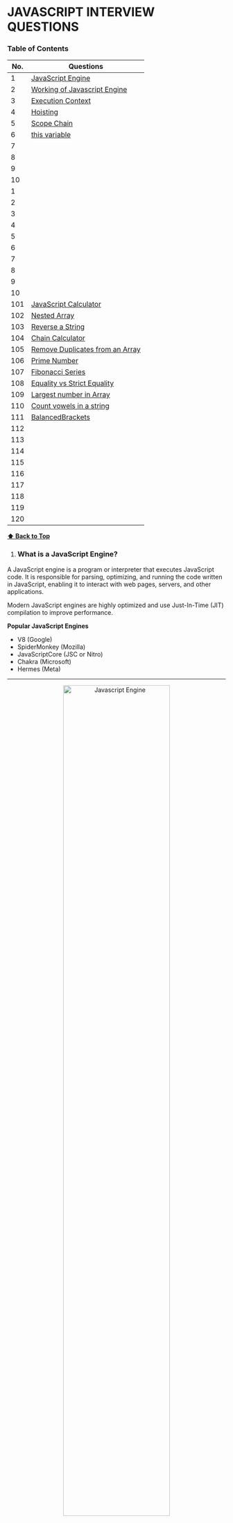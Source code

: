 # JAVASCRIPT INTERVIEW QUESTIONS 
### Table of Contents

| No. | Questions |
| --- | --------- |
| 1 | [JavaScript Engine](#What-is-a-JavaScript-Engine) |
| 2 | [Working of Javascript Engine](#How-Does-a-JavaScript-Engine-Work) |
| 3 | [Execution Context](#what-is-execution-context-) |
| 4 | [Hoisting](#hoisting) |
| 5 | [Scope Chain](#what-is-scope-chain-) |
| 6 | [this variable](#what-is-the-this-keyword-in-javascript) |
| 7 | [](#) |
| 8 | [](#) |
| 9 | [](#) |
| 10 | [](#) |
| 1 | [](#) |
| 2 | [](#) |
| 3 | [](#) |
| 4 | [](#) |
| 5 | [](#) |
| 6 | [](#) |
| 7 | [](#) |
| 8 | [](#) |
| 9 | [](#) |
| 10 | [](#) |
| 101 | [JavaScript Calculator](#JavaScript-Calculator) |
| 102 | [Nested Array](#Nested-Array) |
| 103 | [Reverse a String](#Reverse-a-String) |
| 104 | [Chain Calculator](#Chain-Calculator) |
| 105 | [Remove Duplicates from an Array](#Remove-Duplicates-from-an-Array) |
| 106 | [Prime Number](#Prime-Number) |
| 107 | [Fibonacci Series](#Fibonacci-Series) |
| 108 | [Equality vs Strict Equality](#Equality-vs-Strict-Equality) |
| 109 | [Largest number in Array](#Largest-number-in-Array) |
| 110 | [Count vowels in a string](#Count-vowels-in-a-string) |
| 111 | [BalancedBrackets](#Balanced-Brackets) |
| 112 | [](#) |
| 113 | [](#) |
| 114 | [](#) |
| 115 | [](#) |
| 116 | [](#) |
| 117 | [](#) |
| 118 | [](#) |
| 119 | [](#) |
| 120 | [](#) |





**[⬆ Back to Top](#table-of-contents)**

1. ### What is a JavaScript Engine?
A JavaScript engine is a program or interpreter that executes JavaScript code. It is responsible for parsing, optimizing, and running the code written in JavaScript, enabling it to interact with web pages, servers, and other applications.

Modern JavaScript engines are highly optimized and use Just-In-Time (JIT) compilation to improve performance.

**Popular JavaScript Engines**
* V8 (Google)
* SpiderMonkey (Mozilla)
* JavaScriptCore (JSC or Nitro)
* Chakra (Microsoft)
* Hermes (Meta)

---
<div>
<p align="center">
    <img src="./images/jsEngine_flow.png" alt="Javascript Engine" width="70%">
</p>
</div>

---





**[⬆ Back to Top](#table-of-contents)**

2. ### How Does a JavaScript Engine Work?

**Parsing:**
The engine reads the JavaScript code (source code) and converts it into an abstract syntax tree (AST), a structured representation of the code.

**Compilation:**
Instead of interpreting JavaScript directly (line-by-line), modern engines use JIT compilation, where the code is compiled into machine code during execution for faster performance.

**Execution:**
The compiled machine code is executed, and the JavaScript program runs.

**Optimization:**
Engines continuously analyze the running code and optimize it for better performance, adapting to frequently executed paths (hot code).





**[⬆ Back to Top](#table-of-contents)**

3. ### What is Execution context ?
In JavaScript, the execution context is the environment in which JavaScript code is evaluated and executed. It determines:
* What data is accessible (variables, functions, objects).
* How the code behaves in a specific context.
Every time a function is invoked, or the global code is executed, an execution context is created.
---
<div>
<p align="center">
    <img src="./images/executionContext.png" alt="Javascript Engine" width="70%">
</p>
</div>

---
**TYPES of Execution Context**
1. Global Execution Context (GEC)
2. Function Execution Context (FEC)
3. Eval Execution Context (rare)

**PHASES of Execution Context**

Each execution context goes through two phases:

**Creation Phase:**
* Creates the Variable Object - Memory is allocated for variables and functions.
* Creates the scope chain - List of all scopes.
* Variables are set to undefined (hoisting).
* Functions are stored in their entirety (hoisting).
* this is determined based on the context.

**Execution Phase:**
* Code is executed line by line.
* Variables are assigned their actual values.

---
<div>
<p align="center">
    <img src="./images/ExecutionContext_variableObject.png" alt="Javascript Engine" width="50%">
</p>
</div>

---
**COMPONENTS of an Execution Context**

**Variable Environment:**
1. Stores variables, function declarations, and the outer environment reference.

**Lexical Environment:**
* The structure holding the local variables and functions.
* Considers the location of variables in the source code.

**Lexical Scope** (or static scope) refers to the scope determined by the position of variables and functions in the source code. It means that a function's scope is defined during its creation, based on where it is written in the code, not where it is called.

**this Binding:**
1. Refers to the object associated with the execution context.
2. In the global context, this refers to the global object (window or global).
3. Inside functions, it depends on how the function is called (e.g., method call, arrow function).

**Execution Context STACK (Call Stack)**
JavaScript uses a call stack to manage execution contexts. When a function is called:

1. A new execution context is created and added to the stack.
2. When the function finishes execution, its context is removed from the stack.

**Examples**
```javascript
    var name = "Jack";                  
    console.log("Global Execution Context : Invoked & Pushed  - variable name, func greeting() sayHi()");

    function greeting() {
        console.log('Execution context greeting: Invoked & Pushed')
        console.log("GREETING");
        sayHi();
        console.log('Execution context greeting: Popped off')
    }

    function sayHi() {
        console.log('Execution context sayHi: Invoked & Pushed')
        console.log("HI " , name.toUpperCase() , 'HOW ARE YOU ? ' );
        console.log('Execution context sayHi: Popped off')
    }

    greeting();
    console.log("Global Execution Context : Popped off");

```
Execution Steps:
* STEP 1: The GEC is created and pushed on the execution stack as the global() object.
* STEP 2:  
    * The greeting() function is invoked and pushed on the stack.
    * The sayHi() function is invoked and pushed on the stack.
* STEP 3: 
    * The sayHi() function is popped off the stack.
    * The greetings() function is popped off the stack.
---
<div>
<p align="center">
    <img src="./images/executionStack.png" alt="Javascript Engine" width="70%">
</p>
</div>

---


Visualizing Execution Context
```javascript
    function greet() {
        let name = "John";
        console.log("Hello, " + name);
    }

    greet();
```
* Global Execution Context:
    * greet is defined.
* Function Execution Context for greet:
    * name is stored in memory.
    * console.log() executes.





**[⬆ Back to Top](#table-of-contents)**

4. ### Hoisting
Hoisting is a JavaScript mechanism where variable and function declarations are moved to the top of their containing scope during the compilation phase, before the code is executed. This means you can use variables and functions before they are declared in the code.

However, only the declarations are hoisted, not the initializations or assignments.

1. Function declarations are fully hoisted.
2. Variable declarations with var are hoisted but initialized to undefined.
3. Variables declared with let and const are also hoisted but remain in a temporal dead zone (TDZ) until their declaration is encountered in the code.

| Declaration Type           | Hoisted?                  | Initialized?           | Temporal Dead Zone?        |
|----------------------------|---------------------------|------------------------|----------------------------|
| var                        | Yes                       | Yes (undefined)        |	No                         |
| let                        | Yes                       | No                     | Yes                        |
| const                      | Yes                       | No	                  | Yes                        |
| Function Declaration	     | Yes (entire function)	 | Yes	                  | No                         |
| Function Expression        | Only the variable         |	No                    |	No                         |


**Examples of Hoisting**

1. Hoisting with function declarations
```javascript
    greet(); // Output: Hello, World!

    function greet() {
        console.log("Hello, World!");
    }
```
Function declarations are fully hoisted, meaning you can call the function before its declaration.

2. Hoisting with var 
```javascript
    console.log(a); // Output: undefined
    var a = 10;
    console.log(a); // Output: 10

```
During the compilation phase, the declaration var a is hoisted to the top.
The variable is initialized to undefined until the assignment a = 10 is executed.

3. Hoisting with let and const
```javascript
    console.log(b); // ReferenceError: Cannot access 'b' before initialization
    let b = 20;
```
For let & const, the area before initialization is called the temporal dead zone (TDZ).
let and const declarations are hoisted but are not initialized until their line of declaration is reached.

4. Hoisting with function expressions 
```javascript
    greet(); // TypeError: greet is not a function
    var greet = function () {
    console.log("Hello How are you ?");
};
```
Here, greet is declared with var and is hoisted as a variable(var greet). 
However, its value (the function) is not assigned until runtime (Creation phase has created it as variable greet = undefined. Execution phase cannot read function of undefined undefined()).





**[⬆ Back to Top](#table-of-contents)**

5. ###  What is Scope Chain ?
The scope chain in JavaScript is a mechanism that determines how variables, functions, and objects are accessed in nested functions. It is the chain of lexical environments where a JavaScript interpreter looks for variable and function declarations.

When a variable or function is accessed, the JavaScript engine:

1. First checks the current scope.
2. If it doesn’t find the variable, it looks in the outer (parent) scope.
3. This process continues up the chain until the global scope is reached.

If the variable is not found in any scope, a ReferenceError is thrown.

**TYPES of Scopes in JavaScript**

**Global Scope:**
1. Variables and functions declared outside of any function or block.
2. Accessible from anywhere in the code.
3. Forms the top of the scope chain.

**Function Scope:**
1. Variables declared inside a function.
2. Accessible only within that function and its nested scopes.

**Block Scope:**
1. Variables declared with let and const inside a block (e.g., {}).
2. Accessible only within that block.

```javascript
const globalVar = "I am global";

function outer() {
    const outerVar = "I am outer";

    function inner() {
        const innerVar = "I am inner";

        console.log(globalVar); // "I am global"
        console.log(outerVar);  // "I am outer"
        console.log(innerVar);  // "I am inner"
    }

    inner();
}

outer();
```





**[⬆ Back to Top](#table-of-contents)**

6. ### What is the this Keyword in JavaScript? 
In JavaScript, this is a special keyword that refers to the object that is executing the current function. The value of this depends on how and where the function is invoked, not where it is defined.

|           Context	                 |               Value of this                               |
|------------------------------------|-----------------------------------------------------------|
| Global Scope	                     | Global object (window in browsers).                       |
| Regular Function (non-strict)      | Global object (window in browsers).                       |   
| Regular Function (strict mode)     | undefined.                                                |
| Method in Object	                 | The object the method is called on.                       |
| Constructor Function	             | The newly created object.                                 |
| Class	                             | The instance of the class.                                |
| Arrow Function	                 | Inherited from the enclosing lexical environment.         |
| Event Handler	                     | The element that triggered the event.                     | 
| Explicit Binding (call/apply/bind) |Explicitly set value.                                      |



**Key Rules for this in JavaScript**
* The value of this is determined at runtime, depending on how a function is called.
* Arrow functions do not have their own this; they inherit it from their lexical scope.


**How this Works in Different Contexts**

1. Global Context
In the global scope:

* In browsers, this refers to the global object (window).
* In Node.js, it refers to the global object (global).
```javascript
   console.log(this); // In browsers, outputs: window
```

```javascript
   "use strict";
    console.log(this); // undefined
```
2. Inside a Function
* Non-strict Mode: this refers to the global object.
* Strict Mode: this is undefined.
```javascript
   function showThis() {
    console.log(this);
    }
    showThis(); // In browsers, outputs: window

    "use strict";
    function strictShowThis() {
        console.log(this);
    }
    strictShowThis(); // undefined
```

3. Inside an Object (Method Call)
* When a function is called as a method of an object, this refers to the object that owns the method.
```javascript
   const obj = {
    name: "Alice",
    greet: function () {
        console.log(this.name);
        },
    };
    obj.greet(); // Outputs: Alice

```

4. Inside a Constructor Function
* In a constructor function, this refers to the newly created object.
```javascript
    function Person(name) {
        this.name = name;
    }

    const person1 = new Person("Bob");
    console.log(person1.name); // Outputs: Bob
```
5. Inside a Class
* In a class, this refers to the instance of the class.
```javascript
   class Person {
    constructor(name) {
        this.name = name;
    }

    greet() {
        console.log(`Hello, my name is ${this.name}`);
        }   
    }

    const person = new Person("Alice");
    person.greet(); // Outputs: Hello, my name is Alice

```

6. Arrow Functions

* Arrow functions do not have their own this. Instead, this is lexically inherited from the surrounding scope (the value of this where the arrow function is defined).
```javascript
const obj = {
    name: "Alice",
    greet: () => {
        console.log(this.name); // `this` refers to the global object (or undefined in strict mode)
    },
};
obj.greet(); // undefined
```

7. In Event Handlers

* this refers to the element that triggered the event.

```javascript
document.getElementById("myButton").addEventListener("click", function () {
    console.log(this); // The button element
});
```


8. Explicit Binding (call, apply, and bind)
You can explicitly set the value of this using call, apply, or bind.

* call: Invokes a function with a specific this value and arguments provided individually.
* apply: Similar to call, but arguments are passed as an array.
* bind: Returns a new function with this permanently set to the specified value.

```javascript
const person = {
    name: "Alice",
};

function greet(greeting) {
    console.log(`${greeting}, ${this.name}`);
}

greet.call(person, "Hello"); // Outputs: Hello, Alice
greet.apply(person, ["Hi"]); // Outputs: Hi, Alice

const boundGreet = greet.bind(person);
boundGreet("Hey"); // Outputs: Hey, Alice
```

**[⬆ Back to Top](#table-of-contents)**

101. ### JavaScript Calculator
Write a program to make a calculator using simple javascript, html, css.
```javascript
   console.log('Calculator');
```




**[⬆ Back to Top](#table-of-contents)**

102. ### Nested Array
Write a program to flatten a nested array.
[[2,3],[2,6,7,9],87,12,[23,[56,22,[45,66,78]]]]

Using Array.flat():
```javascript
   const nestedArray = [[2,3],[2,6,7,9],87,12,[23,[56,22,[45,66,78]]]];
   var result = nestedArray.flat(Infinity);
   console.log(result);
```

Using for loop: 
```javascript
   const nestedArray = [[2,3],[2,6,7,9],87,12,[23,[56,22,[45,66,78]]]];
   result = flattenTheArray(nestedArray);
   console.log(result);

    function flattenTheArray(arr){
        let flatArray = [];
        for(let i=0;i<arr.length;i++){
            if(Array.isArray(arr[i])){
                flatArray = flatArray.concat(flattenTheArray(arr[i]))
            }else{
                flatArray.push(arr[i]);
            }
        }
        return flatArray;
    }
```

Using reduce method: 
```javascript
   result = flattenTheArrayUsingReduce(nestedArray);
   console.log(result);

   function flattenTheArrayUsingReduce(arr){
        return arr.reduce((acc, item)=>{
            return acc.concat(Array.isArray(item)? flattenTheArrayUsingReduce(item):item)
        }, []); 
    }
```





**[⬆ Back to Top](#table-of-contents)**

103. ### Reverse a String
Write a program to reverse a string


```javascript
const input = "uzbekistan";

//Method1 
var result = input.split('').reverse().flat().join('');
console.log("Using short method : ", result);


//Method2
function reverseTheString(str){
    let reversedStr='';
    for(let i=str.length-1;i>=0;i--){
        reversedStr+=str[i];
    }
    return reversedStr
}
result=(reverseTheString(input));
console.log('Using for loop : ', result)
```

**[⬆ Back to Top](#table-of-contents)**

104. ### Chain Calculator
Write a program to make a chain calculator in javascript

```javascript
class ChainCalculator {
    constructor(value = 0) {
      this.value = value;
    }
  
    add(num) {
      this.value += num;
      return this; // Enable chaining
    }
  
    subtract(num) {
      this.value -= num;
      return this;
    }
  
    multiply(num) {
      this.value *= num;
      return this;
    }
  
    divide(num) {
      if (num === 0) {
        throw new Error("Cannot divide by zero");
      }
      this.value /= num;
      return this;
    }
  
    reset() {
      this.value = 0;
      return this;
    }
  
    getResult() {
      return this.value;
    }
  }
  
  
  const calculator = new ChainCalculator();
  const result = calculator
    .add(20)         
    .subtract(5)     
    .multiply(10)     
    .divide(4)      
    .getResult();    
  
  console.log("Result :  ",  result); 
```





**[⬆ Back to Top](#table-of-contents)**

105. ### Remove Duplicates from an Array
Write a program to remove duplicates from an array 
[1,4,5,6,98,56,76,22,98,5]

```javascript
    const input = [1,4,5,6,98,56,76,22,98,5];


    //Method1 
    var uniqueArray = [...new Set(input)];
    console.log("Using Set : ", uniqueArray);


    //Method2
    function removeDuplicates(arr){
        let result=[];
        arr.forEach(item => {
            if(!result.includes(item)){
                result.push(item)
            }
        })
        return result
    }
    uniqueArray=removeDuplicates(input);
    console.log('Using for each : ', uniqueArray)
```





**[⬆ Back to Top](#table-of-contents)**

106. ### Check if Prime number
Write a program to check if given number is prime or not.

```javascript
    const input = 29;

    function isPrime(num){
        if(num<1) return false;
        if(num===2)  return true;
        for(let i =2 ; i<Math.sqrt(num);i++){
            if(num%i === 0) return false;
        }
        return true;
    }

    result=isPrime(input);
    console.log('Is prime ?  ', result)
```




**[⬆ Back to Top](#table-of-contents)**

107. ### Fibonacci Series
Write a program to generate a fibonacci series for n numbers given.
Take input = 15. Generate a sequence of 15count. Result should be Result shoud be [0,1,1,2,3,5,8,13,21,34,55,89,144,233,377]

```javascript
    input = 15;

    function fibonacciSeries(num){
        console.log(num)
        let series = [0,1];
        for(let i=0; i<num-2; i++){
            series.push(series[i]+ series[i+1]);
        }
        return series;
    }

    console.log('Series upto is', fibonacciSeries(input));
```




**[⬆ Back to Top](#table-of-contents)**

108. ### Equality vs Strict Equality
Few examples of comparison between == and ===

```javascript
    console.log("Object and Primitive Comparison")
    const obj = { key: 'value' };
    console.log(obj == '[object Object]'); // true
    console.log(obj === '[object Object]'); // false
```

```javascript
    console.log("Equality and Type Coercion")
    console.log(0 == false); // true
    console.log(0 === false); // false
    console.log('' == false); // true
    console.log('' === false); // false
```

```javascript
    console.log("Complex Coercion with Arrays")
    console.log([] == 0); // true
    console.log([] === 0); // false
    console.log([1] == 1); // true
    console.log([1] === 1); // false
    console.log([1, 2] == '1,2'); // true
    console.log([1, 2] === '1,2'); // false
```

```javascript
    console.log("Implicit Conversion with null and undefined")
    console.log(null == undefined); // true
    console.log(null === undefined); // false
    console.log(null == 0); // false
    console.log(undefined == 0); // false
    console.log(undefined === 0); // false
```

```javascript
    console.log("Edge Cases with NaN");
    console.log(NaN == NaN); // false
    console.log(NaN === NaN); // false
    console.log(isNaN(NaN)); // true
    console.log(Number.isNaN(NaN)); // true
```

```javascript
    console.log("Comparing Functions")
    function funcA() {}
    function funcB() {}
    console.log(funcA == funcB); // ?
    console.log(funcA === funcB); // ?
    console.log(funcA == funcA); // ?
    console.log(funcA === funcA); // ?
```

```javascript
    console.log("String and Number Comparisons")
    console.log('42' == 42); // true
    console.log('42' === 42); // false
    console.log('0x2A' == 42); // true
    console.log('0x2A' === 42); // false
```

```javascript
    console.log("Dynamic Values");
    let a = true;
    let b = '1';
    console.log(a == b); // true
    console.log(a === b); // false

    b = 1;
    console.log(a == b); // true
    console.log(a === b); // false

    b = true;
    console.log(a == b); // true
    console.log(a === b); // true
```

```javascript
    console.log("Symbol Comparisons");
    const sym1 = Symbol('id');
    const sym2 = Symbol('id');
    console.log(sym1 )
    console.log(sym2)
    console.log(sym1 == sym2); // false
    console.log(sym1 === sym2); // false
    console.log(sym1 == sym1); // true
    console.log(sym1 === sym1); // true
```

```javascript
    console.log("Object to Primitive Conversion");
    const obj1 = { valueOf: () => 1 };
    const obj2 = { toString: () => '1' };
    console.log(obj1 == obj2); // false
    console.log(obj1 === obj2); // false
```




**[⬆ Back to Top](#table-of-contents)**

109. ### Largest number in Array
Find largest number in a given array

```javascript
    input = [3,5,8,77,35,98,2,35];

    // Method 1
    function largest(arr){
        let largest = arr[0];
        for(let i=0; i<arr.length; i++){
        if(arr[i]>largest)  { largest=arr[i]}
        }
        return largest
    }
    console.log('Using for loop ', largest(input));


    //Method2 
    function largestNumber(arr){
        return Math.max(...arr)
    }
    console.log('Using Math ', largestNumber(input));

    //Method3
    function largestNumberUsingSort(arr){
        arr.sort((a,b)=> b-a);
        return arr[0];
    }
    console.log('Using sort : ', largestNumberUsingSort(input));
```




**[⬆ Back to Top](#table-of-contents)**

110. ### Count vowels in a string
Write a program to count number of vowels in given string

```javascript
    input = 'uzbekistan';

    // Method 1
    function countVowels(str){
        let vowelsStr = 'aeiouAEIOU';
        let count = 0;
        for(let char of str){
            if(vowelsStr.includes(char)){
            count++;
            }
        }
        return count;
    }
    console.log('Using for loop ', countVowels(input));


    //Method2 
    function countVowelsUsingRegex(str){
        const matches = str.match(/[aeiouAEIOU]/g);
        return matches? matches.length: 0;
        
    }
    console.log('Using regex ', countVowelsUsingRegex(input));
```



**[⬆ Back to Top](#table-of-contents)**

111. ### BalancedBrackets
Check if all brackets are balanced.
([{}]) should return true
(((}}}{][] should return false




**[⬆ Back to Top](#table-of-contents)**

112.

113.

114.
